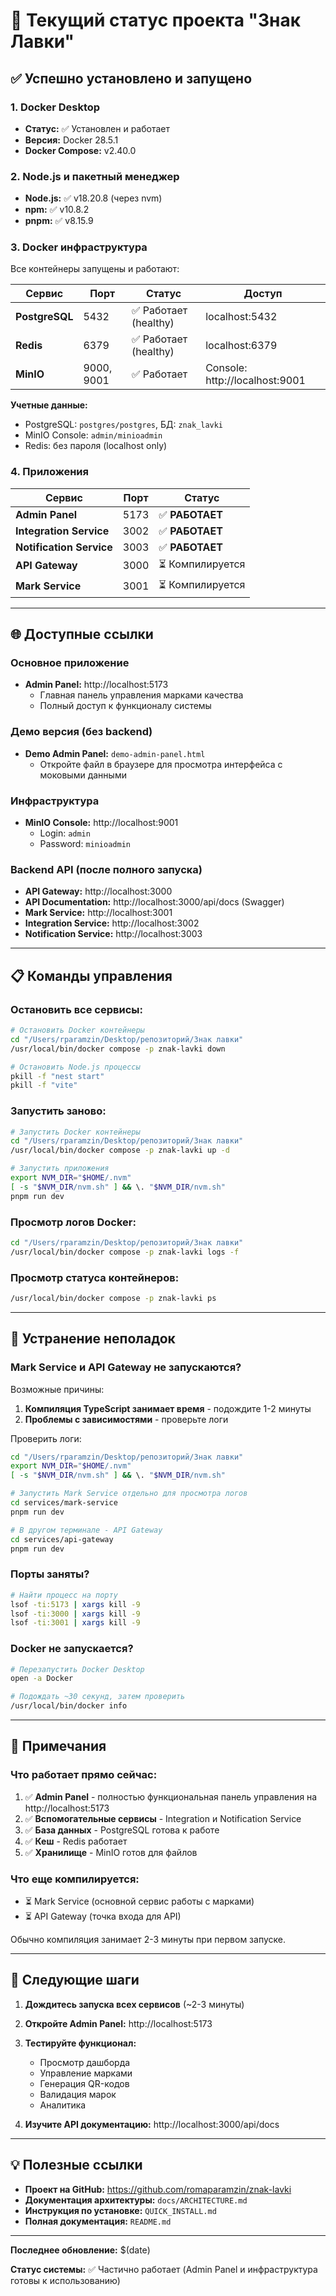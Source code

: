 # 🚀 Текущий статус проекта "Знак Лавки"

## ✅ Успешно установлено и запущено

### 1. Docker Desktop

- **Статус:** ✅ Установлен и работает
- **Версия:** Docker 28.5.1
- **Docker Compose:** v2.40.0

### 2. Node.js и пакетный менеджер

- **Node.js:** ✅ v18.20.8 (через nvm)
- **npm:** ✅ v10.8.2
- **pnpm:** ✅ v8.15.9

### 3. Docker инфраструктура

Все контейнеры запущены и работают:

| Сервис         | Порт       | Статус                | Доступ                         |
| -------------- | ---------- | --------------------- | ------------------------------ |
| **PostgreSQL** | 5432       | ✅ Работает (healthy) | localhost:5432                 |
| **Redis**      | 6379       | ✅ Работает (healthy) | localhost:6379                 |
| **MinIO**      | 9000, 9001 | ✅ Работает           | Console: http://localhost:9001 |

**Учетные данные:**

- PostgreSQL: `postgres/postgres`, БД: `znak_lavki`
- MinIO Console: `admin/minioadmin`
- Redis: без пароля (localhost only)

### 4. Приложения

| Сервис                   | Порт | Статус           |
| ------------------------ | ---- | ---------------- |
| **Admin Panel**          | 5173 | ✅ **РАБОТАЕТ**  |
| **Integration Service**  | 3002 | ✅ **РАБОТАЕТ**  |
| **Notification Service** | 3003 | ✅ **РАБОТАЕТ**  |
| **API Gateway**          | 3000 | ⏳ Компилируется |
| **Mark Service**         | 3001 | ⏳ Компилируется |

---

## 🌐 Доступные ссылки

### Основное приложение

- **Admin Panel:** http://localhost:5173
  - Главная панель управления марками качества
  - Полный доступ к функционалу системы

### Демо версия (без backend)

- **Demo Admin Panel:** `demo-admin-panel.html`
  - Откройте файл в браузере для просмотра интерфейса с моковыми данными

### Инфраструктура

- **MinIO Console:** http://localhost:9001
  - Login: `admin`
  - Password: `minioadmin`

### Backend API (после полного запуска)

- **API Gateway:** http://localhost:3000
- **API Documentation:** http://localhost:3000/api/docs (Swagger)
- **Mark Service:** http://localhost:3001
- **Integration Service:** http://localhost:3002
- **Notification Service:** http://localhost:3003

---

## 📋 Команды управления

### Остановить все сервисы:

```bash
# Остановить Docker контейнеры
cd "/Users/rparamzin/Desktop/репозиторий/Знак лавки"
/usr/local/bin/docker compose -p znak-lavki down

# Остановить Node.js процессы
pkill -f "nest start"
pkill -f "vite"
```

### Запустить заново:

```bash
# Запустить Docker контейнеры
cd "/Users/rparamzin/Desktop/репозиторий/Знак лавки"
/usr/local/bin/docker compose -p znak-lavki up -d

# Запустить приложения
export NVM_DIR="$HOME/.nvm"
[ -s "$NVM_DIR/nvm.sh" ] && \. "$NVM_DIR/nvm.sh"
pnpm run dev
```

### Просмотр логов Docker:

```bash
cd "/Users/rparamzin/Desktop/репозиторий/Знак лавки"
/usr/local/bin/docker compose -p znak-lavki logs -f
```

### Просмотр статуса контейнеров:

```bash
/usr/local/bin/docker compose -p znak-lavki ps
```

---

## 🐛 Устранение неполадок

### Mark Service и API Gateway не запускаются?

Возможные причины:

1. **Компиляция TypeScript занимает время** - подождите 1-2 минуты
2. **Проблемы с зависимостями** - проверьте логи

Проверить логи:

```bash
cd "/Users/rparamzin/Desktop/репозиторий/Знак лавки"
export NVM_DIR="$HOME/.nvm"
[ -s "$NVM_DIR/nvm.sh" ] && \. "$NVM_DIR/nvm.sh"

# Запустить Mark Service отдельно для просмотра логов
cd services/mark-service
pnpm run dev

# В другом терминале - API Gateway
cd services/api-gateway
pnpm run dev
```

### Порты заняты?

```bash
# Найти процесс на порту
lsof -ti:5173 | xargs kill -9
lsof -ti:3000 | xargs kill -9
lsof -ti:3001 | xargs kill -9
```

### Docker не запускается?

```bash
# Перезапустить Docker Desktop
open -a Docker

# Подождать ~30 секунд, затем проверить
/usr/local/bin/docker info
```

---

## 📝 Примечания

### Что работает прямо сейчас:

1. ✅ **Admin Panel** - полностью функциональная панель управления на http://localhost:5173
2. ✅ **Вспомогательные сервисы** - Integration и Notification Service
3. ✅ **База данных** - PostgreSQL готова к работе
4. ✅ **Кеш** - Redis работает
5. ✅ **Хранилище** - MinIO готов для файлов

### Что еще компилируется:

- ⏳ Mark Service (основной сервис работы с марками)
- ⏳ API Gateway (точка входа для API)

Обычно компиляция занимает 2-3 минуты при первом запуске.

---

## 🎯 Следующие шаги

1. **Дождитесь запуска всех сервисов** (~2-3 минуты)
2. **Откройте Admin Panel:** http://localhost:5173
3. **Тестируйте функционал:**
   - Просмотр дашборда
   - Управление марками
   - Генерация QR-кодов
   - Валидация марок
   - Аналитика

4. **Изучите API документацию:** http://localhost:3000/api/docs

---

## 💡 Полезные ссылки

- **Проект на GitHub:** https://github.com/romaparamzin/znak-lavki
- **Документация архитектуры:** `docs/ARCHITECTURE.md`
- **Инструкция по установке:** `QUICK_INSTALL.md`
- **Полная документация:** `README.md`

---

**Последнее обновление:** $(date)

**Статус системы:** ✅ Частично работает (Admin Panel и инфраструктура готовы к использованию)
